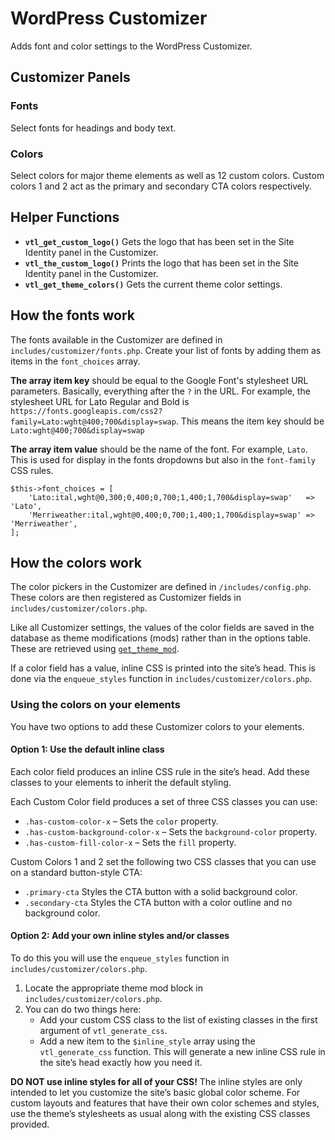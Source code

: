 # WordPress Customizer

Adds font and color settings to the WordPress Customizer.

## Customizer Panels

### Fonts

Select fonts for headings and body text.

### Colors

Select colors for major theme elements as well as 12 custom colors. Custom colors 1 and 2 act as the primary and secondary CTA colors respectively.

## Helper Functions

* **`vtl_get_custom_logo()`** Gets the logo that has been set in the Site Identity panel in the Customizer.
* **`vtl_the_custom_logo()`** Prints the logo that has been set in the Site Identity panel in the Customizer.
* **`vtl_get_theme_colors()`** Gets the current theme color settings.

## How the fonts work

The fonts available in the Customizer are defined in `includes/customizer/fonts.php`. Create your list of fonts by adding them as items in the `font_choices` array.

**The array item key** should be equal to the Google Font's stylesheet URL parameters. Basically, everything after the `?` in the URL. For example, the stylesheet URL for Lato Regular and Bold is `https://fonts.googleapis.com/css2?family=Lato:wght@400;700&display=swap`. This means the item key should be `Lato:wght@400;700&display=swap`

**The array item value** should be the name of the font. For example, `Lato`. This is used for display in the fonts dropdowns but also in the `font-family` CSS rules.

```
$this->font_choices = [
	'Lato:ital,wght@0,300;0,400;0,700;1,400;1,700&display=swap'   => 'Lato',
	'Merriweather:ital,wght@0,400;0,700;1,400;1,700&display=swap' => 'Merriweather',
];
```

## How the colors work

The color pickers in the Customizer are defined in `/includes/config.php`. These colors are then registered as Customizer fields in `includes/customizer/colors.php`.

Like all Customizer settings, the values of the color fields are saved in the database as theme modifications (mods) rather than in the options table. These are retrieved using [`get_theme_mod`](https://developer.wordpress.org/reference/functions/get_theme_mod/).

If a color field has a value, inline CSS is printed into the site’s head. This is done via the `enqueue_styles` function in `includes/customizer/colors.php`.

### Using the colors on your elements

You have two options to add these Customizer colors to your elements.

#### Option 1: Use the default inline class

Each color field produces an inline CSS rule in the site’s head. Add these classes to your elements to inherit the default styling.

Each Custom Color field produces a set of three CSS classes you can use:

* `.has-custom-color-x` – Sets the `color` property.
* `.has-custom-background-color-x` – Sets the `background-color` property.
* `.has-custom-fill-color-x` – Sets the `fill` property.

Custom Colors 1 and 2 set the following two CSS classes that you can use on a standard button-style CTA:

* `.primary-cta` Styles the CTA button with a solid background color.
* `.secondary-cta` Styles the CTA button with a color outline and no background color.

#### Option 2: Add your own inline styles and/or classes

To do this you will use the `enqueue_styles` function in `includes/customizer/colors.php`.

1. Locate the appropriate theme mod block in `includes/customizer/colors.php`.
2. You can do two things here:
   * Add your custom CSS class to the list of existing classes in the first argument of `vtl_generate_css`.
   * Add a new item to the `$inline_style` array using the `vtl_generate_css` function. This will generate a new inline CSS rule in the site’s head exactly how you need it.

**DO NOT use inline styles for all of your CSS!** The inline styles are only intended to let you customize the site’s basic global color scheme. For custom layouts and features that have their own color schemes and styles, use the theme’s stylesheets as usual along with the existing CSS classes provided.
